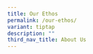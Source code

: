 ```yaml
---
title: Our Ethos
permalink: /our-ethos/
variant: tiptap
description: ""
third_nav_title: About Us
---
```

